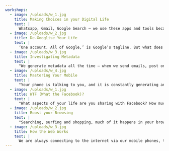 ```yaml
---
workshops:
  - image: /uploads/w_1.jpg
    title: Making Choices in your Digital Life
    text: |
      Whatsapp, Gmail, Google Search – we use these apps and tools because everyone else does, and because… what else is there? This workshop was designed to enable you to think more critically about the tools you use, what questions you should ask, and why the answers matter. It introduced some alternative chat apps, email providers, and search tools to allow you to take more control of your own data.
  - image: /uploads/w_2.jpg
    title: De-Googlise Your Life
    text: |
      ‘One account. All of Google,’ is Google’s tagline. But what does this mean for those of us who use Google search, Google Docs, Gmail, and other Google services? What information are we handing over? Are we comfortable with a blue print of our lives being with one company… and why might we want to ‘diversify’ the services we use? This session explored these questions and the question of data ‘centralisation’, whilst also looking at what alternatives we have.
  - image: /uploads/w_3.jpg
    title: Investigating Metadata
    text: |
      "We generate metadata all the time – when we send emails, post online, take a picture or even just walk around with our mobile phones in our pockets. This session explored metadata: what it is, why it is important and how our everyday lives can be predicted by analysing it."
  - image: /uploads/w_4.jpg
    title: Mastering Your Mobile
    text: |
      "Your phone is talking to you, and it is constantly generating and transmitting data to others. This workshop is designed to open the box on your mobile phone. Explore how it works and find what choices and changes you can make to increase your security and privacy. Walk away with practical tips and tricks on basic phone security and detoxing your data traces."
  - image: /uploads/w_1.jpg
    title: WTF (What the Facebook)?
    text: |
      "What aspects of your life are you sharing with Facebook? How much does this company know about you through your daily use of products like Instagram, Whatsapp, Facebook messenger and other Facebook-owned services? Why does it matter? This workshop takes a critical look at Facebook, and explores tactics for minimising the data traces you leave, through strategies and settings."
  - image: /uploads/w_2.jpg
    title: Boost your Browsing
    text: |
      "Searching, surfing and shopping, much of it happens in your browser. Curious how your browser (Firefox, Chrome, Safari, and so on) leaves you open to tracking and profiling? This workshop focused on tools and strategies for gaining more control over your data traces, by looking ‘under the hood’ of your browser, into settings and configurations; discussing strategies of use; and exploring a few specific add-ons and extensions that will transform your browsing experience."
  - image: /uploads/w_3.jpg
    title: How the Web Works
    text: |
      We are always connecting to the internet via our mobile phones, tablets and computers, but do we actually know how the internet works? Learn how you can connect to the internet in different ways, and who has access to your communication along the way. Walk away with tips and tricks, but also a good understanding of how it works, so that in the future you can figure out what you think about the latest service, platform or app and if you want to use it.
---
```

